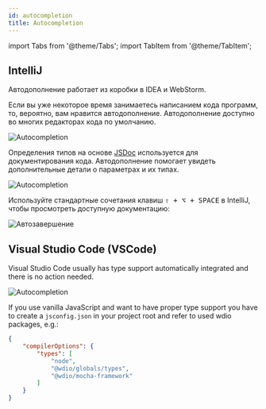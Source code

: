 ```yaml
---
id: autocompletion
title: Autocompletion
---
```


import Tabs from '@theme/Tabs';
import TabItem from '@theme/TabItem';

## IntelliJ

Автодополнение работает из коробки в IDEA и WebStorm.

Если вы уже некоторое время занимаетесь написанием кода программ, то, вероятно, вам нравится автодополнение. Автодополнение доступно во многих редакторах кода по умолчанию.

![Autocompletion](/img/autocompletion/0.png)

Определения типов на основе [JSDoc](http://usejsdoc.org/) используется для документирования кода. Автодополнение помогает увидеть дополнительные детали о параметрах и их типах.

![Autocompletion](/img/autocompletion/1.png)

Используйте стандартные сочетания клавиш <kbd>⇧ + ⌥ + SPACE</kbd> в IntelliJ, чтобы просмотреть доступную документацию:

![Автозавершение](/img/autocompletion/2.png)

## Visual Studio Code (VSCode)

Visual Studio Code usually has type support automatically integrated and there is no action needed.

![Autocompletion](/img/autocompletion/14.png)

If you use vanilla JavaScript and want to have proper type support you have to create a `jsconfig.json` in your project root and refer to used wdio packages, e.g.:

```json title="jsconfig.json"
{
    "compilerOptions": {
        "types": [
            "node",
            "@wdio/globals/types",
            "@wdio/mocha-framework"
        ]
    }
}
```
